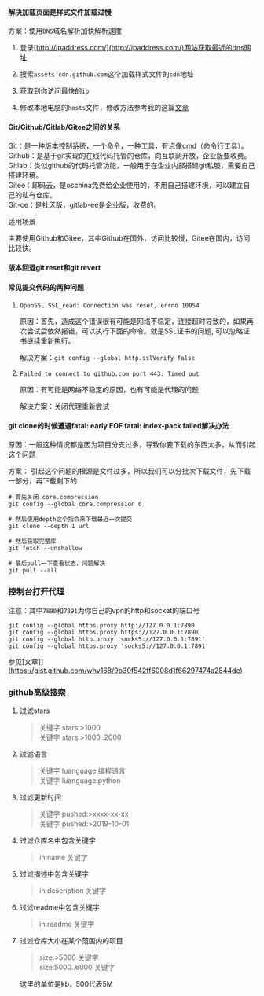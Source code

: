 <!--
 * @Date: 2020-09-09 10:28:50
 * @LastEditors: Lq
 * @LastEditTime: 2022-08-02 20:50:56
 * @FilePath: \learnningNotes\git\github.md
-->
#### 解决加载页面是样式文件加载过慢

方案：使用`DNS`域名解析加快解析速度  

1. 登录[http://ipaddress.com/](http://ipaddress.com/)网站获取最近的dns网址  

2. 搜索`assets-cdn.github.com`这个加载样式文件的`cdn`地址  

3. 获取到你访问最快的`ip`

4. 修改本地电脑的`hosts`文件，修改方法参考我的这篇[文章](https://blog.csdn.net/qq_43382853/article/details/106264294?ops_request_misc=%257B%2522request%255Fid%2522%253A%2522159961941819724839807442%2522%252C%2522scm%2522%253A%252220140713.130102334.pc%255Fblog.%2522%257D&request_id=159961941819724839807442&biz_id=0&utm_medium=distribute.pc_search_result.none-task-blog-2~blog~first_rank_v2~rank_blog_default-7-106264294.pc_v2_rank_blog_default&utm_term=host&spm=1018.2118.3001.4187)


#### Git/Github/Gitlab/Gitee之间的关系

Git：是一种版本控制系统，一个命令，一种工具，有点像cmd（命令行工具）。  
Github：是基于git实现的在线代码托管的仓库，向互联网开放，企业版要收费。  
Gitlab：类似github的代码托管功能，一般用于在企业内部搭建git私服，需要自己搭建环境。  
Gitee：即码云，是oschina免费给企业使用的，不用自己搭建环境，可以建立自己的私有仓库。  
Git-ce：是社区版，gitlab-ee是企业版，收费的。

适用场景

主要使用Github和Gitee，其中Github在国外，访问比较慢，Gitee在国内，访问比较快。


#### 版本回退git reset和git revert


#### 常见提交代码的两种问题

1. `OpenSSL SSL_read: Connection was reset, errno 10054`

    原因：首先，造成这个错误很有可能是网络不稳定，连接超时导致的，如果再次尝试后依然报错，可以执行下面的命令。就是SSL证书的问题, 可以忽略证书继续重新执行。

    解决方案：`git config --global http.sslVerify false`

2. `Failed to connect to github.com port 443: Timed out`

    原因：有可能是网络不稳定的原因，也有可能是代理的问题

    解决方案：关闭代理重新尝试

#### git clone的时候遭遇fatal: early EOF fatal: index-pack failed解决办法

原因：一般这种情况都是因为项目分支过多，导致你要下载的东西太多，从而引起这个问题

方案： 引起这个问题的根源是文件过多，所以我们可以分批次下载文件，先下载一部分，再下载剩下的

```shell
# 首先关闭 core.compression
git config --global core.compression 0

# 然后使用depth这个指令来下载最近一次提交
git clone --depth 1 url

# 然后获取完整库
git fetch --unshallow 

# 最后pull一下查看状态，问题解决
git pull --all
```

### 控制台打开代理

注意：其中`7890`和`7891`为你自己的vpn的http和socket的端口号
```
git config --global https.proxy http://127.0.0.1:7890
git config --global https.proxy https://127.0.0.1:7890
git config --global http.proxy 'socks5://127.0.0.1:7891'
git config --global https.proxy 'socks5://127.0.0.1:7891'
```

参见[文章]](https://gist.github.com/why168/9b30f542ff6008d1f66297474a2844de)


### github高级搜索

1. 过滤stars

    > 关键字 stars:>1000  
    > 关键字 stars:>1000..2000  
    
2. 过滤语言

    > 关键字 luanguage:编程语言  
    > 关键字 luanguage:python

3. 过滤更新时间

    > 关键字 pushed:>xxxx-xx-xx  
    > 关键字 pushed:>2019-10-01

4. 过滤仓库名中包含关键字

    > in:name 关键字  

5. 过滤描述中包含关键字

    > in:description 关键字

6. 过滤readme中包含关键字

    > in:readme 关键字

7. 过滤仓库大小在某个范围内的项目

    > size:>5000 关键字  
    > size:5000..6000 关键字  

    这里的单位是kb，500代表5M